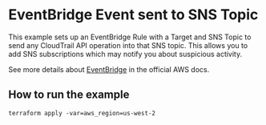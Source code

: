 # EventBridge Event sent to SNS Topic

This example sets up an EventBridge Rule with a Target and SNS Topic
to send any CloudTrail API operation into that SNS topic. This allows you
to add SNS subscriptions which may notify you about suspicious activity.

See more details about [EventBridge](https://docs.aws.amazon.com/eventbridge/latest/userguide/eb-what-is.html)
in the official AWS docs.

## How to run the example

```
terraform apply -var=aws_region=us-west-2
```
